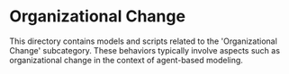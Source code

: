 # Organizational Change

This directory contains models and scripts related to the 'Organizational Change' subcategory. These behaviors typically involve aspects such as organizational change in the context of agent-based modeling.
